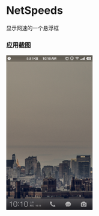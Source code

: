 # NetSpeeds

显示网速的一个悬浮框

### 应用截图

<img src="https://raw.githubusercontent.com/HaowenLee/NetSpeeds/master/image/screenshot.png" style="zoom:40%"/>